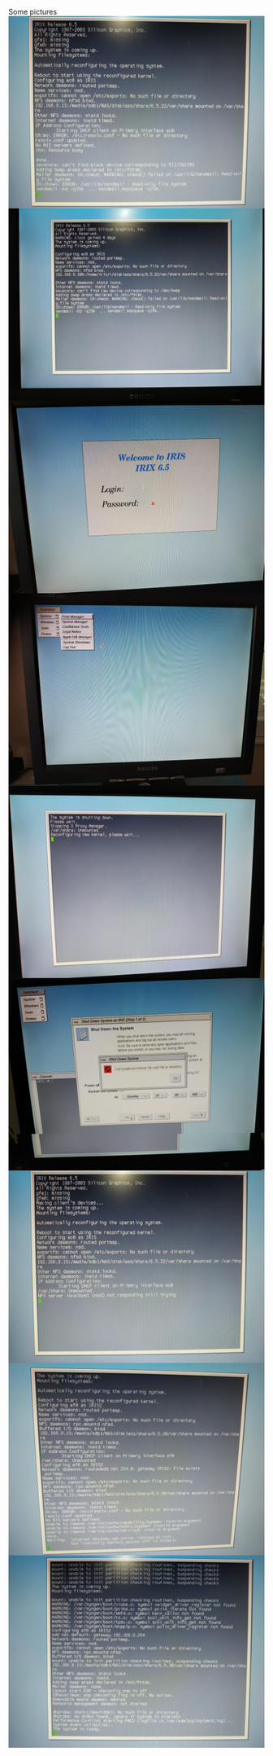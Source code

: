 Some pictures<br>
<img alt="Indy first boot from NAS.jpg" src="Indy first boot from NAS.jpg" align="middle">
<img alt="Indy booting from RBPi-chkconfig.jpg" src="Indy booting from RBPi-chkconfig.jpg" align="middle">
<img alt="Indy diskless login screen.jpg.jpg" src="Indy diskless login screen.jpg" align="middle">
<img alt="Indy diskless desktop.jpg" src="Indy diskless desktop.jpg" align="middle">
<img alt="Indy first shutdown.jpg" src="Indy first shutdown.jpg" align="middle">
<img alt="Indy shutdown error.jpg" src="Indy shutdown error.jpg" align="middle">
<img alt="Indy booting from NAS-NFS error.jpg" src="Indy booting from NAS-NFS error.jpg" align="middle">
<img alt="Octane2 first boot from NAS.jpg" src="Octane2 first boot from NAS.jpg" align="middle">
<img alt="Octane2 booting from NAS-chkconfig.jpg" src="Octane2 booting from NAS-chkconfig.jpg" align="middle">

